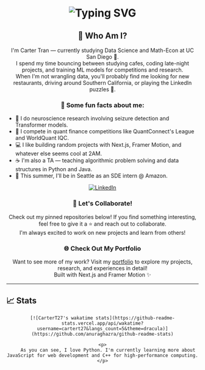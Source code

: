 <div align="center">
    <h1>
        <img src="https://readme-typing-svg.herokuapp.com?font=Jetbrains+Mono&size=40&duration=3000&color=33FF33&center=true&vCenter=true&width=600&lines=Hey...+I'm+Carter;Welcome+to+my+GitHub;" alt="Typing SVG"/>
    </h1>
</div>

<div align="center">
    <h2>🧠 Who Am I?</h2>
    <p>
        I'm Carter Tran — currently studying Data Science and Math-Econ at UC San Diego 🐢.<br>
        I spend my time bouncing between studying cafes, coding late-night projects, and training ML models for competitions and research.<br>
        When I'm not wrangling data, you'll probably find me looking for new restaurants, driving around Southern California, or playing the LinkedIn puzzles 🧩.
    </p>
</div>

<div align="center">
    <h3>📌 Some fun facts about me:</h3>
    <ul align="left">
        <li>🔬 I do neuroscience research involving seizure detection and Transformer models.</li>
        <li>💸 I compete in quant finance competitions like QuantConnect's League and WorldQuant IQC.</li>
        <li>💻 I like building random projects with Next.js, Framer Motion, and whatever else seems cool at 2AM.</li>
        <li>☕ I'm also a TA — teaching algorithmic problem solving and data structures in Python and Java.</li>
        <li>🌲 This summer, I'll be in Seattle as an SDE intern @ Amazon.</li>
    </ul>
</div>

<div align="center">
    <a href="https://www.linkedin.com/in/cartertran/">
        <img src="https://img.shields.io/badge/LinkedIn-0077B5?style=for-the-badge&logo=linkedin&logoColor=white" alt="LinkedIn"/>
    </a>
</div>

<div align="center">
    <h3>🤝 Let's Collaborate!</h3>
    <p>
        Check out my pinned repositories below! If you find something interesting, feel free to give it a ⭐ and reach out to collaborate.<br>
        I'm always excited to work on new projects and learn from others!
    </p>
</div>

<div align="center">
    <h3>🌐 Check Out My Portfolio</h3>
    <p>
        Want to see more of my work? Visit my <a href="https://cartertran.com">portfolio</a> to explore my projects, research, and experiences in detail!<br>
        Built with Next.js and Framer Motion ✨
    </p>
</div>

---

## 📈 Stats

<div align="center">

    [![CarterT27's wakatime stats](https://github-readme-stats.vercel.app/api/wakatime?username=cartert27&langs_count=5&theme=dracula)](https://github.com/anuraghazra/github-readme-stats)

    <p>
        As you can see, I love Python. I'm currently learning more about JavaScript for web development and C++ for high-performance computing.
    </p>
</div>